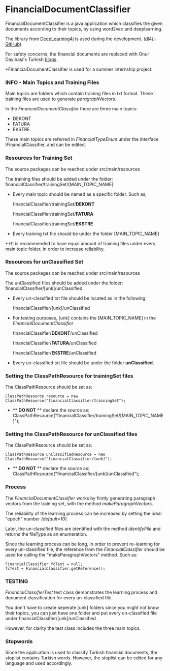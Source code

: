 # FinancialDocumentClassifier

FinancialDocumentClassifier is a java application which classifies the given documents according to their topics, by using word2vec and deeplearning. 

The library from [DeepLearning4j] is used during the development. ([dl4j - GitHub])

For safety concerns, the financial documents are replaced with Onur Dayıbaşı's Turkish [blogs].

*FinancialDocumentClassifier is used for a summer internship project.

### INFO - Main Topics and Training Files
Main topics are folders which contain training files in txt format. These training files are used to generate *paragraphVectors*.

In the *FinancialDocumentClassifier* there are three main topics:
- DEKONT
- FATURA
- EKSTRE

These main topics are referred in *FinancialTypeEnum* under the interface IFinancialClassifier, and can be edited.

### Resources for Training Set
The source packages can be reached under src/main/resources

The training files should be added under the folder: financialClassifier/trainingSet/[MAIN_TOPIC_NAME]

- Every main topic should be named as a specific folder. Such as;   
 
    financialClassifier/trainingSet/**DEKONT**

    financialClassifier/trainingSet/**FATURA**
 
    financialClassifier/trainingSet/**EKSTRE**
    
- Every training txt file should be under the folder [MAIN_TOPIC_NAME]

**It is recommended to have equal amount of training files under every main topic folder, in order to increase reliability.

### Resources for unClassified Set
The source packages can be reached under src/main/resources

The unClassified files should be added under the folder: financialClassifier/[unk]/unClassified
 
- Every un-classified txt file should be located as in the following:
    
    financialClassifier/[unk]/unClassified
 
- For testing purposes, [unk] contains the [MAIN_TOPIC_NAME] in the *FinancialDocumentClassifier*
 
    financialClassifier/**DEKONT**/unClassified

    financialClassifier/**FATURA**/unClassified
 
    financialClassifier/**EKSTRE**/unClassified
    
- Every un-classified txt file should be under the folder **unClassified**. 
 
### Setting the ClassPathResource for trainingSet files

The ClassPathResource should be set as:

    ClassPathResource resource = new ClassPathResource("financialClassifier/trainingSet");

- ** **DO NOT** ** declare the source as: ClassPathResource("financialClassifier/trainingSet/[MAIN_TOPIC_NAME]");

### Setting the ClassPathResource for unClassified files
The ClassPathResource should be set as:

    ClassPathResource unClassifiedResource = new ClassPathResource("financialClassifier/[unk]");

- ** **DO NOT** ** declare the source as: ClassPathResource("financialClassifier/[unk]/unClassified");

### Process

The *FinancialDocumentClassifier* works by firstly generating paragraph vectors from the training set, with the method *makeParagraphVectors*. 

The reliability of the learning process can be increased by setting the ideal "epoch" number *(default=10)*.

Later, the un-classified files are identified with the method *identifyFile* and returns the fileType as an enumeration. 

Since the learning process can be long, in order to prevent re-learning for every un-classified file, the reference from the *FinancialClassifier* should be used for calling the "makeParagraphVectors" method. Such as:

    FinancialClassifier fcTest = null;
    fcTest = FinancialClassifier.getReference();
    
### TESTING

*FinancialClassifierTest* test class demonstrates the learning process and document classification for every un-classified file.

You don't have to create seperate [unk] folders since you might not know their topics, you can just have one folder and put every un-classified file under financialClassifier/[unk]/unClassified .

However, for clarity the test class includes the three main topics.

### Stopwords

Since the application is used to classify Turkish financial documents, the stoplist contains Turkish words. However, the stoplist can be edited for any language and used accordingly.


   [DeepLearning4j]: <http://deeplearning4j.org/>
   [dl4j - GitHub]: <https://github.com/deeplearning4j/dl4j-examples>
   [blogs]: <https://medium.com/@odayibasi/>
